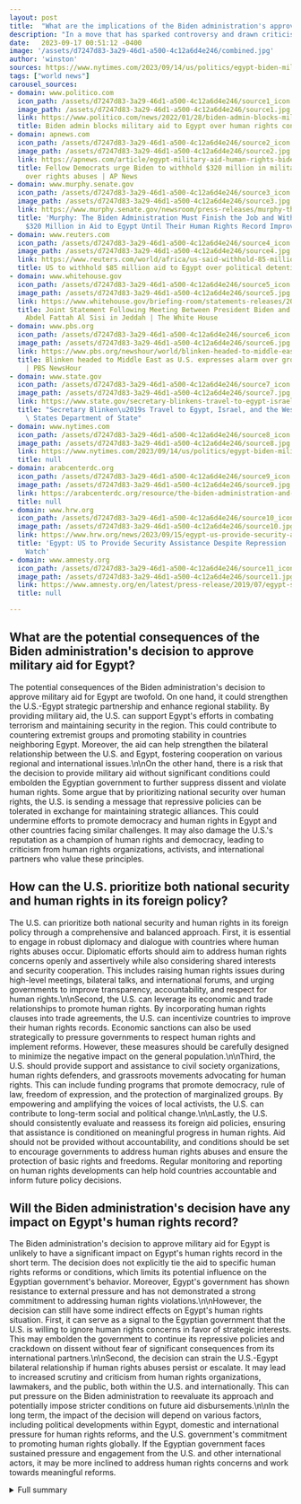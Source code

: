 ```yaml
---
layout: post
title:  "What are the implications of the Biden administration's approval of military aid for Egypt on human rights in the region?"
description: "In a move that has sparked controversy and drawn criticism, the Biden administration has approved $235 million in military aid for Egypt despite the country's repressive policies and human rights concerns. This decision reflects the prioritization of national security interests over human rights, raising concerns among lawmakers and human rights organizations."
date:   2023-09-17 00:51:12 -0400
image: '/assets/d7247d83-3a29-46d1-a500-4c12a6d4e246/combined.jpg'
author: 'winston'
sources: https://www.nytimes.com/2023/09/14/us/politics/egypt-biden-military-aid.html https://www.politico.com/news/2022/01/28/biden-admin-blocks-military-aid-to-egypt-over-human-rights-concerns-00003242 https://apnews.com/article/egypt-military-aid-human-rights-biden-bernie-sanders-e0972c9f2e05a7ceccce84d515c3c7ec https://www.murphy.senate.gov/newsroom/press-releases/murphy-the-biden-administration-must-finish-the-job-and-withhold-the-full-320-million-in-aid-to-egypt-until-their-human-rights-record-improves https://www.reuters.com/world/africa/us-said-withhold-85-million-aid-egypt-because-political-detentions-2023-09-13/ https://www.whitehouse.gov/briefing-room/statements-releases/2022/07/16/joint-statement-following-meeting-between-president-biden-and-egyptian-president-abdel-fattah-al-sisi-in-jeddah/ https://arabcenterdc.org/resource/the-biden-administration-and-egypt-a-new-course-or-business-as-usual/ https://www.hrw.org/news/2023/09/15/egypt-us-provide-security-assistance-despite-repression https://www.amnesty.org/en/latest/press-release/2019/07/egypt-series-of-draconian-laws-legalizes-unprecedented-repression-six-years-since-fall-of-morsi/ https://www.pbs.org/newshour/world/blinken-headed-to-middle-east-as-u-s-expresses-alarm-over-growing-violence https://www.state.gov/secretary-blinkens-travel-to-egypt-israel-and-the-west-bank/
tags: ["world news"]
carousel_sources:
- domain: www.politico.com
  icon_path: /assets/d7247d83-3a29-46d1-a500-4c12a6d4e246/source1_icon.jpg
  image_path: /assets/d7247d83-3a29-46d1-a500-4c12a6d4e246/source1.jpg
  link: https://www.politico.com/news/2022/01/28/biden-admin-blocks-military-aid-to-egypt-over-human-rights-concerns-00003242
  title: Biden admin blocks military aid to Egypt over human rights concerns  - POLITICO
- domain: apnews.com
  icon_path: /assets/d7247d83-3a29-46d1-a500-4c12a6d4e246/source2_icon.jpg
  image_path: /assets/d7247d83-3a29-46d1-a500-4c12a6d4e246/source2.jpg
  link: https://apnews.com/article/egypt-military-aid-human-rights-biden-bernie-sanders-e0972c9f2e05a7ceccce84d515c3c7ec
  title: Fellow Democrats urge Biden to withhold $320 million in military aid to Egypt
    over rights abuses | AP News
- domain: www.murphy.senate.gov
  icon_path: /assets/d7247d83-3a29-46d1-a500-4c12a6d4e246/source3_icon.jpg
  image_path: /assets/d7247d83-3a29-46d1-a500-4c12a6d4e246/source3.jpg
  link: https://www.murphy.senate.gov/newsroom/press-releases/murphy-the-biden-administration-must-finish-the-job-and-withhold-the-full-320-million-in-aid-to-egypt-until-their-human-rights-record-improves
  title: 'Murphy: The Biden Administration Must Finish the Job and Withhold the Full
    $320 Million in Aid to Egypt Until Their Human Rights Record Improves'
- domain: www.reuters.com
  icon_path: /assets/d7247d83-3a29-46d1-a500-4c12a6d4e246/source4_icon.jpg
  image_path: /assets/d7247d83-3a29-46d1-a500-4c12a6d4e246/source4.jpg
  link: https://www.reuters.com/world/africa/us-said-withhold-85-million-aid-egypt-because-political-detentions-2023-09-13/
  title: US to withhold $85 million aid to Egypt over political detentions | Reuters
- domain: www.whitehouse.gov
  icon_path: /assets/d7247d83-3a29-46d1-a500-4c12a6d4e246/source5_icon.jpg
  image_path: /assets/d7247d83-3a29-46d1-a500-4c12a6d4e246/source5.jpg
  link: https://www.whitehouse.gov/briefing-room/statements-releases/2022/07/16/joint-statement-following-meeting-between-president-biden-and-egyptian-president-abdel-fattah-al-sisi-in-jeddah/
  title: Joint Statement Following Meeting Between President Biden and Egyptian President
    Abdel Fattah Al Sisi in Jeddah | The White House
- domain: www.pbs.org
  icon_path: /assets/d7247d83-3a29-46d1-a500-4c12a6d4e246/source6_icon.jpg
  image_path: /assets/d7247d83-3a29-46d1-a500-4c12a6d4e246/source6.jpg
  link: https://www.pbs.org/newshour/world/blinken-headed-to-middle-east-as-u-s-expresses-alarm-over-growing-violence
  title: Blinken headed to Middle East as U.S. expresses alarm over growing violence
    | PBS NewsHour
- domain: www.state.gov
  icon_path: /assets/d7247d83-3a29-46d1-a500-4c12a6d4e246/source7_icon.jpg
  image_path: /assets/d7247d83-3a29-46d1-a500-4c12a6d4e246/source7.jpg
  link: https://www.state.gov/secretary-blinkens-travel-to-egypt-israel-and-the-west-bank/
  title: "Secretary Blinken\u2019s Travel to Egypt, Israel, and the West Bank - United\
    \ States Department of State"
- domain: www.nytimes.com
  icon_path: /assets/d7247d83-3a29-46d1-a500-4c12a6d4e246/source8_icon.jpg
  image_path: /assets/d7247d83-3a29-46d1-a500-4c12a6d4e246/source8.jpg
  link: https://www.nytimes.com/2023/09/14/us/politics/egypt-biden-military-aid.html
  title: null
- domain: arabcenterdc.org
  icon_path: /assets/d7247d83-3a29-46d1-a500-4c12a6d4e246/source9_icon.jpg
  image_path: /assets/d7247d83-3a29-46d1-a500-4c12a6d4e246/source9.jpg
  link: https://arabcenterdc.org/resource/the-biden-administration-and-egypt-a-new-course-or-business-as-usual/
  title: null
- domain: www.hrw.org
  icon_path: /assets/d7247d83-3a29-46d1-a500-4c12a6d4e246/source10_icon.jpg
  image_path: /assets/d7247d83-3a29-46d1-a500-4c12a6d4e246/source10.jpg
  link: https://www.hrw.org/news/2023/09/15/egypt-us-provide-security-assistance-despite-repression
  title: 'Egypt: US to Provide Security Assistance Despite Repression | Human Rights
    Watch'
- domain: www.amnesty.org
  icon_path: /assets/d7247d83-3a29-46d1-a500-4c12a6d4e246/source11_icon.jpg
  image_path: /assets/d7247d83-3a29-46d1-a500-4c12a6d4e246/source11.jpg
  link: https://www.amnesty.org/en/latest/press-release/2019/07/egypt-series-of-draconian-laws-legalizes-unprecedented-repression-six-years-since-fall-of-morsi/
  title: null

---
```


## What are the potential consequences of the Biden administration's decision to approve military aid for Egypt?
The potential consequences of the Biden administration's decision to approve military aid for Egypt are twofold. On one hand, it could strengthen the U.S.-Egypt strategic partnership and enhance regional stability. By providing military aid, the U.S. can support Egypt's efforts in combating terrorism and maintaining security in the region. This could contribute to countering extremist groups and promoting stability in countries neighboring Egypt. Moreover, the aid can help strengthen the bilateral relationship between the U.S. and Egypt, fostering cooperation on various regional and international issues.\n\nOn the other hand, there is a risk that the decision to provide military aid without significant conditions could embolden the Egyptian government to further suppress dissent and violate human rights. Some argue that by prioritizing national security over human rights, the U.S. is sending a message that repressive policies can be tolerated in exchange for maintaining strategic alliances. This could undermine efforts to promote democracy and human rights in Egypt and other countries facing similar challenges. It may also damage the U.S.'s reputation as a champion of human rights and democracy, leading to criticism from human rights organizations, activists, and international partners who value these principles.

## How can the U.S. prioritize both national security and human rights in its foreign policy?
The U.S. can prioritize both national security and human rights in its foreign policy through a comprehensive and balanced approach. First, it is essential to engage in robust diplomacy and dialogue with countries where human rights abuses occur. Diplomatic efforts should aim to address human rights concerns openly and assertively while also considering shared interests and security cooperation. This includes raising human rights issues during high-level meetings, bilateral talks, and international forums, and urging governments to improve transparency, accountability, and respect for human rights.\n\nSecond, the U.S. can leverage its economic and trade relationships to promote human rights. By incorporating human rights clauses into trade agreements, the U.S. can incentivize countries to improve their human rights records. Economic sanctions can also be used strategically to pressure governments to respect human rights and implement reforms. However, these measures should be carefully designed to minimize the negative impact on the general population.\n\nThird, the U.S. should provide support and assistance to civil society organizations, human rights defenders, and grassroots movements advocating for human rights. This can include funding programs that promote democracy, rule of law, freedom of expression, and the protection of marginalized groups. By empowering and amplifying the voices of local activists, the U.S. can contribute to long-term social and political change.\n\nLastly, the U.S. should consistently evaluate and reassess its foreign aid policies, ensuring that assistance is conditioned on meaningful progress in human rights. Aid should not be provided without accountability, and conditions should be set to encourage governments to address human rights abuses and ensure the protection of basic rights and freedoms. Regular monitoring and reporting on human rights developments can help hold countries accountable and inform future policy decisions.

## Will the Biden administration's decision have any impact on Egypt's human rights record?
The Biden administration's decision to approve military aid for Egypt is unlikely to have a significant impact on Egypt's human rights record in the short term. The decision does not explicitly tie the aid to specific human rights reforms or conditions, which limits its potential influence on the Egyptian government's behavior. Moreover, Egypt's government has shown resistance to external pressure and has not demonstrated a strong commitment to addressing human rights violations.\n\nHowever, the decision can still have some indirect effects on Egypt's human rights situation. First, it can serve as a signal to the Egyptian government that the U.S. is willing to ignore human rights concerns in favor of strategic interests. This may embolden the government to continue its repressive policies and crackdown on dissent without fear of significant consequences from its international partners.\n\nSecond, the decision can strain the U.S.-Egypt bilateral relationship if human rights abuses persist or escalate. It may lead to increased scrutiny and criticism from human rights organizations, lawmakers, and the public, both within the U.S. and internationally. This can put pressure on the Biden administration to reevaluate its approach and potentially impose stricter conditions on future aid disbursements.\n\nIn the long term, the impact of the decision will depend on various factors, including political developments within Egypt, domestic and international pressure for human rights reforms, and the U.S. government's commitment to promoting human rights globally. If the Egyptian government faces sustained pressure and engagement from the U.S. and other international actors, it may be more inclined to address human rights concerns and work towards meaningful reforms.



<details>
  <summary>Full summary</summary>
<p>I. Introduction</p>
<p>In a move that has sparked controversy and drawn criticism, the Biden administration has approved $235 million in military aid for Egypt, despite the country's repressive policies and human rights concerns. This decision comes after two years of withholding aid due to Egypt's failure to address U.S. concerns over its human rights record.</p>
<p>II. Background</p>
<p>The decision reflects the prioritization of U.S. national security interests over human rights, a move that has raised eyebrows among human rights organizations and lawmakers. Democratic lawmakers, including Senator Chris Murphy, have been pressuring Egypt's leaders to address human rights abuses before receiving additional assistance.</p>
<p>III. Prioritizing national security over human rights</p>
<p>While $85 million of the $1.3 billion in military aid will be withheld annually, critics argue that this is not enough to pressure Egypt into making meaningful human rights reforms. They believe that the Biden administration should withhold the full $320 million until Egypt's human rights record improves.</p>
<p>Human rights groups and think tanks have also called on the Biden administration to withhold military aid to Egypt for a third consecutive year. They argue that Egypt's government has not made the necessary progress on human rights, citing the country's jailing and silencing of critics as evidence of ongoing rights abuses.</p>
<p>IV. Calls for withholding military aid</p>
<p>The decision to approve military aid for Egypt has also raised concerns about the U.S.-Egypt strategic partnership. Critics worry that by prioritizing national security interests over human rights, the Biden administration is sending a message that the U.S. is willing to overlook repressive policies in order to maintain strategic alliances.</p>
<p>V. Administration defends decision</p>
<p>Despite these concerns, the Biden administration defended its decision, stating that it is in the U.S. national security interest to provide military aid to Egypt. Secretary of State Antony Blinken, who recently traveled to Egypt, Israel, and the West Bank, emphasized the importance of maintaining the U.S.-Egypt defense partnership for regional stability.</p>
<p>However, human rights organizations, lawmakers, and activists continue to call for accountability and the prioritization of human rights in U.S. foreign policy. They argue that by withholding military aid until meaningful human rights reforms are made, the U.S. can send a strong message about its commitment to supporting human rights around the world.</p>
<p>VI. Conclusion</p>
<p>As the debate continues, the Biden administration's decision to approve military aid for Egypt serves as a reminder of the complexities and challenges of balancing national security interests with human rights concerns.</p>
</details>
